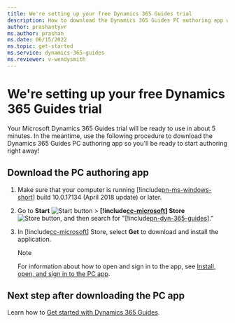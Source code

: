 ```yaml
---  
title: We're setting up your free Dynamics 365 Guides trial
description: How to download the Dynamics 365 Guides PC authoring app while you're waiting for your free Dynamics 365 Guides trial to be set up.
author: prashantyvr
ms.author: prashan
ms.date: 06/15/2022
ms.topic: get-started
ms.service: dynamics-365-guides
ms.reviewer: v-wendysmith
---
```


# We're setting up your free Dynamics 365 Guides trial

Your Microsoft Dynamics 365 Guides trial will be ready to use in about 5 minutes. In the meantime, use the following procedure to download the Dynamics 365 Guides PC authoring app so you'll be ready to start authoring right away!

## Download the PC authoring app

1. Make sure that your computer is running [!include[pn-ms-windows-short](../includes/pn-ms-windows-short.md)] build 10.0.17134 (April 2018 update) or later.

2. Go to **Start** ![Start button](media/windows-button.png "Start button") \> **[!include[cc-microsoft](../includes/cc-microsoft.md)] Store** ![Store button](media/store-button.png "Store button"), and then search for "[!include[pn-dyn-365-guides](../includes/pn-dyn-365-guides.md)]."

3. In [!include[cc-microsoft](../includes/cc-microsoft.md)] Store, select **Get** to download and install the application.

    > [!NOTE]
    > For information about how to open and sign in to the app, see [Install, open, and sign in to the PC app](install-sign-in-pc-app.md).

## Next step after downloading the PC app

Learn how to [Get started with Dynamics 365 Guides](get-started.md). 
